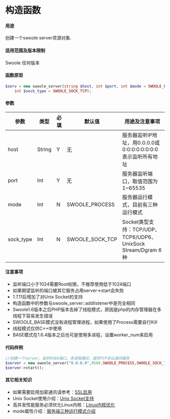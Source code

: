 # 构造函数

#### 用途
创建一个swoole server资源对象.

#### 适用范围及版本限制
Swoole 任何版本

#### 函数原型

```php
$serv = new swoole_server(string $host, int $port, int $mode = SWOOLE_PROCESS,
    int $sock_type = SWOOLE_SOCK_TCP);
```

#### 参数
|参数|类型|必填|默认值|用途及注意事项|
|-----|-----|----|---|----------------------------|
|host|String|Y|无|服务器监听IP地址，用0.0.0.0或0:0:0:0:0:0:0:0表示监听所有地址|
|port|Int|Y|无|服务器监听端口，取值范围为1~65535|
|mode|Int|N|SWOOLE_PROCESS|服务器运行模式，目前有三种运行模式|
|sock_type|Int|N|SWOOLE_SOCK_TCP|Socket类型支持：TCP/UDP、TCP6/UDP6、UnixSock Stream/Dgram 6种|

#### 注意事项
 * 监听端口小于1024需要Root权限，不推荐使用低于1024端口
 * 如果期望监听的端口被其它服务占用server->start会失败
 * 1.7.11后增加了对Unix Socket的支持
 * 构造函数中的参数与swoole_server::addlistener中是完全相同
 * Swoole1.6版本之后PHP版本去掉了线程模式，原因是php的内存管理器在多线程下容易发生错误
 * SWOOLE_BASE模式没有进程管理进程，如果使用了Process需要自行Kill
 * 线程模式仅供C++中使用
 * BASE模式在1.6.4版本之后也可是使用多进程，设置worker_num来启用

#### 代码样例
```php
//创建一个server，监听9560端口，多进程模式，提供TCP协议通讯服务
$server = new swoole_server("0.0.0.0",9560,SWOOLE_PROCESS,SWOOLE_SOCK_TCP);
$server->start();

```

#### 其它相关知识
 * 如果需要启用加密通讯请参考：[SSL启用]()
 * Unix Socket使用介绍：[Unix Socket支持]()
 * 高并发性能服务必须优化Linux内核：[Linux内核优化]()
 * mode属性介绍：[服务端三种运行模式介绍]()